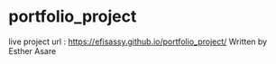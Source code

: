 # portfolio_project
live project url :  https://efisassy.github.io/portfolio_project/
Written by Esther Asare
